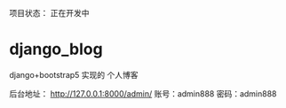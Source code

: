 
项目状态： 正在开发中


# django_blog
django+bootstrap5 实现的 个人博客


后台地址：  http://127.0.0.1:8000/admin/
账号：admin888
密码：admin888